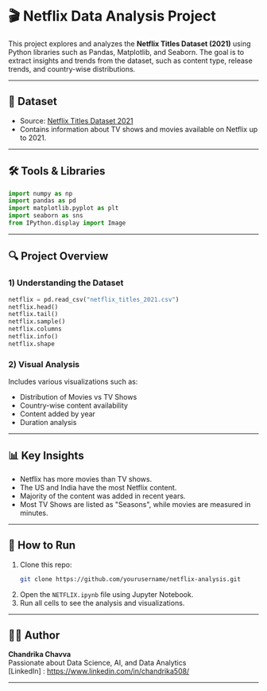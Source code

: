 
# 🎬 Netflix Data Analysis Project

This project explores and analyzes the **Netflix Titles Dataset (2021)** using Python libraries such as Pandas, Matplotlib, and Seaborn. The goal is to extract insights and trends from the dataset, such as content type, release trends, and country-wise distributions.

---

## 📁 Dataset

- Source: [Netflix Titles Dataset 2021](https://www.kaggle.com/datasets)
- Contains information about TV shows and movies available on Netflix up to 2021.

---

## 🛠️ Tools & Libraries

```python
import numpy as np
import pandas as pd
import matplotlib.pyplot as plt
import seaborn as sns
from IPython.display import Image
```

---

## 🔍 Project Overview

### 1) Understanding the Dataset

```python
netflix = pd.read_csv("netflix_titles_2021.csv")
netflix.head()
netflix.tail()
netflix.sample()
netflix.columns
netflix.info()
netflix.shape
```

### 2) Visual Analysis

Includes various visualizations such as:
- Distribution of Movies vs TV Shows
- Country-wise content availability
- Content added by year
- Duration analysis

---

## 📊 Key Insights

- Netflix has more movies than TV shows.
- The US and India have the most Netflix content.
- Majority of the content was added in recent years.
- Most TV Shows are listed as "Seasons", while movies are measured in minutes.

---

## 📌 How to Run

1. Clone this repo:
   ```bash
   git clone https://github.com/yourusername/netflix-analysis.git
   ```
2. Open the `NETFLIX.ipynb` file using Jupyter Notebook.
3. Run all cells to see the analysis and visualizations.

---

## 👩‍💻 Author

**Chandrika Chavva**  
Passionate about Data Science, AI, and Data Analytics  
[LinkedIn] : https://www.linkedin.com/in/chandrika508/

---
